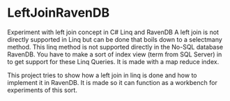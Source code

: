 LeftJoinRavenDB
===============

Experiment with left join concept in C# Linq and RavenDB
A left join is not directly supported in Linq but can be done that boils down to a selectmany method. 
This linq method is not supported directly in the No-SQL database RavenDB. You have to make a sort of index view 
(term from SQL Server)  in to get support for these Linq Queries. It is made with a map reduce index.

This project tries to show how a left join in linq is done and how to implement it in RavenDB.
It is made so it can function as a workbench for experiments of this sort.
